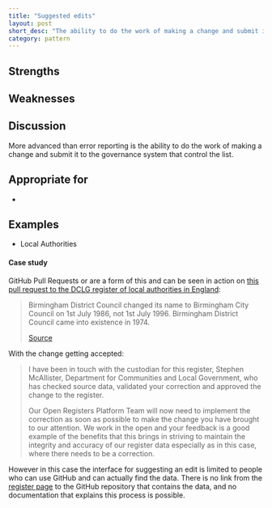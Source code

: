 ```yaml
---
title: "Suggested edits"
layout: post
short_desc: "The ability to do the work of making a change and submit it to the governance system"
category: pattern
---
```


## Strengths


## Weaknesses


## Discussion

More advanced than error reporting is the ability to do the work of making a change and submit it to the governance system that control the list.

## Appropriate for

*

## Examples

* Local Authorities

#### Case study


GitHub Pull Requests or are a form of this and can be seen in action on [this pull request to the DCLG register of local authorities in England][local_auth_eng]:

> Birmingham District Council changed its name to Birmingham City Council
on 1st July 1986, not 1st July 1996. Birmingham District Council came
into existence in 1974.
>
> [Source](http://web.archive.org/web/20160319081846/http://www.birmingham.gov.uk/cs/Satellite?c=Page&childpagename=SystemAdmin%2FCFPageLayout&cid=1223092734590&packedargs=website%3D4&pagename=BCC%2FCommon%2FWrapper%2FCFWrapper&rendermode=live)

With the change getting accepted:

> I have been in touch with the custodian for this register, Stephen McAllister, Department for Communities and Local Government, who has checked source data, validated your correction and approved the change to the register.
>
> Our Open Registers Platform Team will now need to implement the correction as soon as possible to make the change you have brought to our attention. We work in the open and your feedback is a good example of the benefits that this brings in striving to maintain the integrity and accuracy of our register data especially as in this case, where there needs to be a correction.


However in this case the interface for suggesting an edit is limited to people who can use GitHub and can actually find the data. There is no link from the [register page](https://local-authority-eng.register.gov.uk/) to the GitHub repository that contains the data, and no documentation that explains this process is possible.

<!-- TODO who does this well? -->

[local_auth_eng]: https://github.com/openregister/local-authority-data/pull/16
